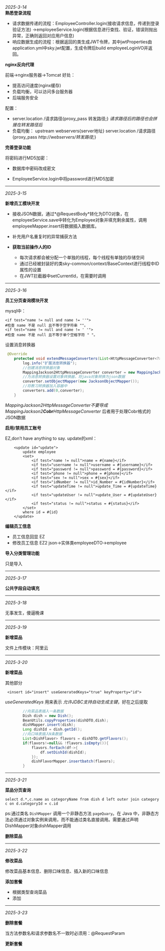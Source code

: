 *2025-3-14*  
**熟悉登录流程**  

- 请求数据传递的流程：EmployeeController.login(接收请求信息，传递到登录验证方法) ->employeeService.login(根据信息进行查找、验证，错误则抛出异常，正确则返回对应用户信息)  
- 响应数据生成的流程：根据返回的类生成JWT令牌，其中jwtProperties由application.yml中sky.jwt配置，生成令牌后build employeeLoginVO并返回。

**nginx反向代理**

前端->nginx服务器->Tomcat
好处：

- 提高访问速度(nginx缓存)
- 负载均衡，可以访问多台服务器
- 后端服务安全

配置：

- server.location /请求路径{proxy_pass  转发路径;}  *请求路径后的路径也会拼接在转发路径后*
- 负载均衡：
	upstream webservers{server地址}
	server.location /请求路径{proxy_pass  *http://webservers/转发路径;*}

**完善登录功能**

将密码进行MD5加密：

- 数据库中密码改成密文

- EmployeeService.login中将password进行MD5加密


----

*2025-3-15*

**新增员工模块开发**

- 接收JSON数据，通过*@RequestBody*转化为DTO对象，在employeeService.save中转化为Employee对象并填充剩余属性，调用employeeMapper.insert将数据插入数据库。

- 补充用户名重复时的异常捕获方法

- **获取当前操作人的ID**
	- 每次请求都会被分配一个单独的线程，每个线程有单独的存储空间
	- 通过已经被封装好的类sky-common/context/BaseContext进行线程中ID属性的设置
	- 在JWT拦截器中setCurrentId，在需要时调用

----

*2025-3-16*

**员工分页查询模块开发**

mysql中：

```mysql
<if test="name != null and name != ''"> 
#检查 name 不是 null 且不等于空字符串 ""。
<if test="name != null and name != ' '"> 
#检查 name 不是 null 且不等于单个空格字符 " "。
```

设置消息转换器

```java
 @Override
    protected void extendMessageConverters(List<HttpMessageConverter<?>> converters) {
        log.info("扩展消息转换器");
        //创建消息转换器对象
        MappingJackson2HttpMessageConverter converter = new MappingJackson2HttpMessageConverter();
        //为消息转换器设置对象转换器，将java对象转换为json数据
        converter.setObjectMapper(new JacksonObjectMapper());
        //将教习转换器加入容器中
        converters.add(0,converter);
    }
```

*MappingJackson2HttpMessageConverter不要导成MappingJackson2**Cobr**HttpMessageConverter*
后者用于处理Cobr格式的JSON数据

**启用/禁用员工账号**

EZ,don’t have anything to say.
update的xml：

```mysql
    <update id="update">
        update employee
        <set>
            <if test="name != null">name = #{name}</if>
            <if test="username != null">username = #{username}</if>
            <if test="password != null">password = #{password}</if>
            <if test="phone != null">phone = #{phone}</if>
            <if test="sex != null">sex = #{sex}</if>
            <if test="idNumber != null">id_Number = #{idNumber}</if>
            <if test="updateTime != null">update_Time = #{updateTime}</if>
            <if test="updateUser != null">update_User = #{updateUser}</if>
            <if test="status != null">status = #{status}</if>
        </set>
        where id = #{id}
    </update>
```

**编辑员工信息**

- 员工信息回显 EZ
- 修改员工信息 EZ2 json->实体类employeeDTO->employee

**导入分类管理功能**

只是导入

----

*2025-3-17*

**公共字段自动填充**

----

*2025-3-18*

无事发生，傻逼晚课

----

*2025-3-19*

**新增菜品**

文件上传模块：阿里云

----

*2025-3-20*

**新增菜品**

其他部分

```mysql
 <insert id="insert" useGeneratedKeys="true" keyProperty="id">
```

*useGeneratedKeys* 用来表示 *允许JDBC支持自动生成主键*，好在之后提取

```java
		//向菜品表插入一条数据
        Dish dish = new Dish();
        BeanUtils.copyProperties(dishDTO,dish);
        dishMapper.insert(dish);
        Long dishId = dish.getId();
        //向口味表插入N条数据
        List<DishFlavor> flavors = dishDTO.getFlavors();
        if(flavors!=null&& !flavors.isEmpty()){
            flavors.forEach(df->{
                df.setDishId(dishId);
            });
            dishFlavorMapper.insertbatch(flavors);
        }
```

----

*2025-3-21*

**菜品分页查询**

```mysql
select d.*,c.name as categoryName from dish d left outer join category c on d.categoryId = c.id
```

ps:通过类名 `DishMapper` 调用一个非静态方法 `pageQuary`。在 Java 中，非静态方法必须通过对象实例来调用，而不能通过类名直接调用。需要通过声明DishMapper对象dishMapper调用

**删除菜品**

---

*2025-3-22*

**修改菜品**

修改菜品基本信息、删除口味信息、插入新的口味信息

**添加套餐**

- 根据类型查询菜品
- 添加

----

*2025-3-23*

**删除套餐**

当方法参数名和请求参数名不一致时必须用：@RequestParam

**更新套餐**
